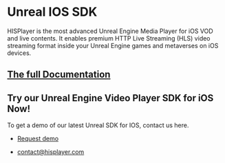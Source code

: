 # Unreal IOS SDK

HISPlayer is the most advanced Unreal Engine Media Player for iOS VOD and live contents. It enables premium HTTP Live Streaming (HLS) video streaming format inside your Unreal Engine games and metaverses on iOS devices.

## [The full Documentation](https://hisplayer.github.io/UnrealiOS-SDK/#/)

## Try our Unreal Engine Video Player SDK for iOS Now!

To get a demo of our latest Unreal SDK for IOS, contact us here.

* [Request demo](https://hisplayer.com/demo-unrealengine-mediaplayer-sdk-github/)

* contact@hisplayer.com
